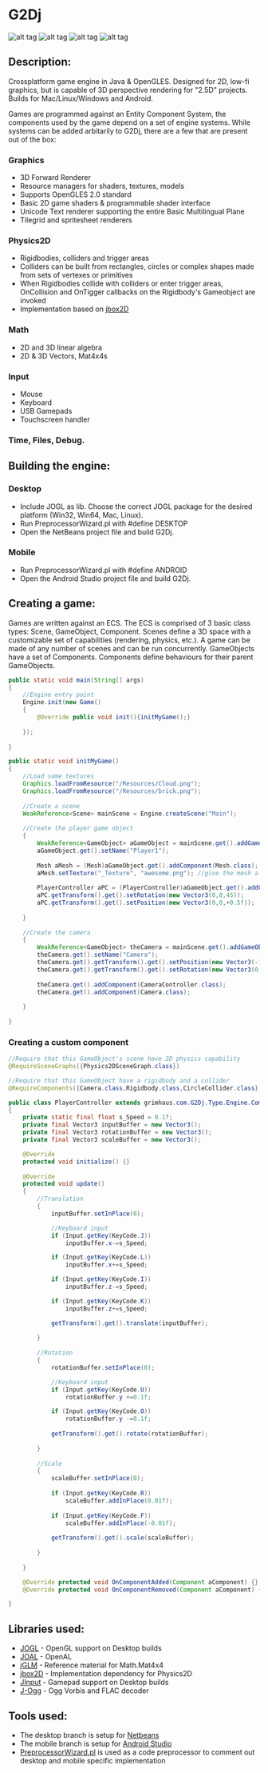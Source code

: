 # G2Dj
![alt tag](http://jfcameron.github.io/Images/GD2j_Sprites/Big.png "")
![alt tag](http://jfcameron.github.io/Github/G2Dj/Pong.png "")
![alt tag](http://jfcameron.github.io/Github/G2Dj/Blocky.png "")
![alt tag](http://jfcameron.github.io/Images/G2Dj_Android/Big.png "")


## Description:
Crossplatform game engine in Java & OpenGLES.
Designed for 2D, low-fi graphics, but is capable of 3D perspective rendering for "2.5D" projects.
Builds for Mac/Linux/Windows and Android.

Games are programmed against an Entity Component System, the components used by the game depend on a set of engine systems.
While systems can be added arbitarily to G2Dj, there are a few that are present out of the box:

### Graphics
* 3D Forward Renderer
* Resource managers for shaders, textures, models
* Supports OpenGLES 2.0 standard
* Basic 2D game shaders & programmable shader interface
* Unicode Text renderer supporting the entire Basic Multilingual Plane 
* Tilegrid and spritesheet renderers


### Physics2D
* Rigidbodies, colliders and trigger areas
* Colliders can be built from rectangles, circles or complex shapes made from sets of vertexes or primitives
* When Rigidbodies collide with colliders or enter trigger areas, OnCollision and OnTigger callbacks on the Rigidbody's Gameobject are invoked
* Implementation based on [jbox2D](https://github.com/jbox2d/jbox2d)

### Math
* 2D and 3D linear algebra
* 2D & 3D Vectors, Mat4x4s

### Input
* Mouse
* Keyboard
* USB Gamepads
* Touchscreen handler

### Time, Files, Debug.
 
## Building the engine:
### Desktop
* Include JOGL as lib. Choose the correct JOGL package for the desired platform (Win32, Win64, Mac, Linux).
* Run PreprocessorWizard.pl with #define DESKTOP
* Open the NetBeans project file and build G2Dj.

### Mobile
* Run PreprocessorWizard.pl with #define ANDROID
* Open the Android Studio project file and build G2Dj.

## Creating a game:
Games are written against an ECS. The ECS is comprised of 3 basic class types: Scene, GameObject, Component.
Scenes define a 3D space with a customizable set of capabilities (rendering, physics, etc.). A game can be made of any number of scenes and can be run concurrently.
GameObjects have a set of Components.
Components define behaviours for their parent GameObjects.
```java
public static void main(String[] args) 
{
    //Engine entry point
    Engine.init(new Game()
    {
        @Override public void init(){initMyGame();}
        
    });
    
}

public static void initMyGame() 
{
    //Load some textures
    Graphics.loadFromResource("/Resources/Cloud.png");
    Graphics.loadFromResource("/Resources/brick.png");
    
    //Create a scene
    WeakReference<Scene> mainScene = Engine.createScene("Main");
    
    //Create the player game object
    {
        WeakReference<GameObject> aGameObject = mainScene.get().addGameObject();
        aGameObject.get().setName("Player1");
    
        Mesh aMesh = (Mesh)aGameObject.get().addComponent(Mesh.class); //add a mesh
        aMesh.setTexture("_Texture", "awesome.png"); //give the mesh a texture
        
        PlayerController aPC = (PlayerController)aGameObject.get().addComponent(PlayerController.class);
        aPC.getTransform().get().setRotation(new Vector3(0,0,45));
        aPC.getTransform().get().setPosition(new Vector3(0,0,+0.5f));
    
    }
    
    //Create the camera
    {
        WeakReference<GameObject> theCamera = mainScene.get().addGameObject();
        theCamera.get().setName("Camera");
        theCamera.get().getTransform().get().setPosition(new Vector3(-1,0,2));
        theCamera.get().getTransform().get().setRotation(new Vector3(0,45,0));
        
        theCamera.get().addComponent(CameraController.class);
        theCamera.get().addComponent(Camera.class);
                
    }
    
}
```
### Creating a custom component
```java
//Require that this GameObject's scene have 2D physics capability
@RequireSceneGraphs({Physics2DSceneGraph.class}) 

//Require that this GameObject have a rigidbody and a collider
@RequireComponents({Camera.class,Rigidbody.class,CircleCollider.class}) 

public class PlayerController extends grimhaus.com.G2Dj.Type.Engine.Component
{
    private static final float s_Speed = 0.1f; 
    private final Vector3 inputBuffer = new Vector3();
    private final Vector3 rotationBuffer = new Vector3();
    private final Vector3 scaleBuffer = new Vector3();

    @Override
    protected void initialize() {}
    
    @Override
    protected void update() 
    {
        //Translation
        {
            inputBuffer.setInPlace(0);

            //Keyboard input
            if (Input.getKey(KeyCode.J))
                inputBuffer.x-=s_Speed;

            if (Input.getKey(KeyCode.L))
                inputBuffer.x+=s_Speed;

            if (Input.getKey(KeyCode.I))
                inputBuffer.z-=s_Speed;

            if (Input.getKey(KeyCode.K))
                inputBuffer.z+=s_Speed;

            getTransform().get().translate(inputBuffer);
            
        }
        
        //Rotation
        {
            rotationBuffer.setInPlace(0);

            //Keyboard input
            if (Input.getKey(KeyCode.U))
                rotationBuffer.y +=0.1f;

            if (Input.getKey(KeyCode.O))
                rotationBuffer.y -=0.1f;
            
            getTransform().get().rotate(rotationBuffer);
            
        }
        
        //Scale
        {
            scaleBuffer.setInPlace(0);
            
            if (Input.getKey(KeyCode.R))
                scaleBuffer.addInPlace(0.01f);
            
            if (Input.getKey(KeyCode.F))
                scaleBuffer.addInPlace(-0.01f);
            
            getTransform().get().scale(scaleBuffer);
            
        }
        
    }

    @Override protected void OnComponentAdded(Component aComponent) {}
    @Override protected void OnComponentRemoved(Component aComponent) {}

}
```

## Libraries used:
* [JOGL](http://jogamp.org/) - OpenGL support on Desktop builds
* [JOAL](http://jogamp.org/) - OpenAL
* [jGLM](https://github.com/java-graphics/glm) - Reference material for Math.Mat4x4
* [jbox2D](https://github.com/jbox2d/jbox2d) - Implementation dependency for Physics2D
* [JInput](https://github.com/jinput/jinput) - Gamepad support on Desktop builds
* [J-Ogg](http://j-ogg.de/) - Ogg Vorbis and FLAC decoder

## Tools used:
* The desktop branch is setup for [Netbeans](https://netbeans.org/)
* The mobile branch is setup for [Android Studio](https://developer.android.com/studio/index.html?gclid=Cj0KEQjww7zHBRCToPSj_c_WjZIBEiQAj8il5EmbhevnYcRaWG-OkJNcStUiwWozWMhyd1vzX7e8ZK8aAub18P8HAQ)
* [PreprocessorWizard.pl](http://www.rtbaileyphd.com/preprocessorwizard/) is used as a code preprocessor to comment out desktop and mobile specific implementation
